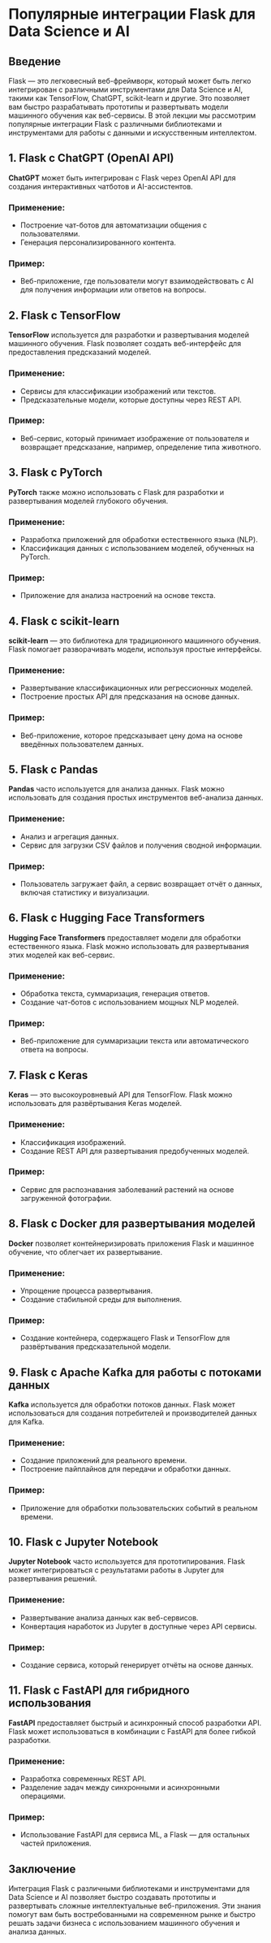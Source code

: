 
# Популярные интеграции Flask для Data Science и AI

## Введение
Flask — это легковесный веб-фреймворк, который может быть легко интегрирован с различными инструментами для Data Science и AI, такими как TensorFlow, ChatGPT, scikit-learn и другие. Это позволяет вам быстро разрабатывать прототипы и развертывать модели машинного обучения как веб-сервисы. В этой лекции мы рассмотрим популярные интеграции Flask с различными библиотеками и инструментами для работы с данными и искусственным интеллектом.

## 1. Flask с ChatGPT (OpenAI API)

**ChatGPT** может быть интегрирован с Flask через OpenAI API для создания интерактивных чатботов и AI-ассистентов.

### Применение:
- Построение чат-ботов для автоматизации общения с пользователями.
- Генерация персонализированного контента.

### Пример:
- Веб-приложение, где пользователи могут взаимодействовать с AI для получения информации или ответов на вопросы.

## 2. Flask с TensorFlow

**TensorFlow** используется для разработки и развертывания моделей машинного обучения. Flask позволяет создать веб-интерфейс для предоставления предсказаний моделей.

### Применение:
- Сервисы для классификации изображений или текстов.
- Предсказательные модели, которые доступны через REST API.

### Пример:
- Веб-сервис, который принимает изображение от пользователя и возвращает предсказание, например, определение типа животного.

## 3. Flask с PyTorch

**PyTorch** также можно использовать с Flask для разработки и развертывания моделей глубокого обучения.

### Применение:
- Разработка приложений для обработки естественного языка (NLP).
- Классификация данных с использованием моделей, обученных на PyTorch.

### Пример:
- Приложение для анализа настроений на основе текста.

## 4. Flask с scikit-learn

**scikit-learn** — это библиотека для традиционного машинного обучения. Flask помогает разворачивать модели, используя простые интерфейсы.

### Применение:
- Развертывание классификационных или регрессионных моделей.
- Построение простых API для предсказания на основе данных.

### Пример:
- Веб-приложение, которое предсказывает цену дома на основе введённых пользователем данных.

## 5. Flask с Pandas

**Pandas** часто используется для анализа данных. Flask можно использовать для создания простых инструментов веб-анализа данных.

### Применение:
- Анализ и агрегация данных.
- Сервис для загрузки CSV файлов и получения сводной информации.

### Пример:
- Пользователь загружает файл, а сервис возвращает отчёт о данных, включая статистику и визуализации.

## 6. Flask с Hugging Face Transformers

**Hugging Face Transformers** предоставляет модели для обработки естественного языка. Flask можно использовать для развертывания этих моделей как веб-сервис.

### Применение:
- Обработка текста, суммаризация, генерация ответов.
- Создание чат-ботов с использованием мощных NLP моделей.

### Пример:
- Веб-приложение для суммаризации текста или автоматического ответа на вопросы.

## 7. Flask с Keras

**Keras** — это высокоуровневый API для TensorFlow. Flask можно использовать для развёртывания Keras моделей.

### Применение:
- Классификация изображений.
- Создание REST API для развертывания предобученных моделей.

### Пример:
- Сервис для распознавания заболеваний растений на основе загруженной фотографии.

## 8. Flask с Docker для развертывания моделей

**Docker** позволяет контейнеризировать приложения Flask и машинное обучение, что облегчает их развертывание.

### Применение:
- Упрощение процесса развертывания.
- Создание стабильной среды для выполнения.

### Пример:
- Создание контейнера, содержащего Flask и TensorFlow для развёртывания предсказательной модели.

## 9. Flask с Apache Kafka для работы с потоками данных

**Kafka** используется для обработки потоков данных. Flask может использоваться для создания потребителей и производителей данных для Kafka.

### Применение:
- Создание приложений для реального времени.
- Построение пайплайнов для передачи и обработки данных.

### Пример:
- Приложение для обработки пользовательских событий в реальном времени.

## 10. Flask с Jupyter Notebook

**Jupyter Notebook** часто используется для прототипирования. Flask может интегрироваться с результатами работы в Jupyter для развертывания решений.

### Применение:
- Развертывание анализа данных как веб-сервисов.
- Конвертация наработок из Jupyter в доступные через API сервисы.

### Пример:
- Создание сервиса, который генерирует отчёты на основе данных.

## 11. Flask с FastAPI для гибридного использования

**FastAPI** предоставляет быстрый и асинхронный способ разработки API. Flask может использоваться в комбинации с FastAPI для более гибкой разработки.

### Применение:
- Разработка современных REST API.
- Разделение задач между синхронными и асинхронными операциями.

### Пример:
- Использование FastAPI для сервиса ML, а Flask — для остальных частей приложения.

## Заключение
Интеграция Flask с различными библиотеками и инструментами для Data Science и AI позволяет быстро создавать прототипы и развертывать сложные интеллектуальные веб-приложения. Эти знания помогут вам быть востребованными на современном рынке и быстро решать задачи бизнеса с использованием машинного обучения и анализа данных.
